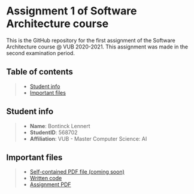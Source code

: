 # Assignment 1 of Software Architecture course

This is the GitHub repository for the first assignment of the Software Architecture course @ VUB 2020-2021. This assignment was made in the second examination period.

## Table of contents

> - [Student info](#student-info)
> - [Important files](#important-files)

## Student info
> - **Name**: Bontinck Lennert
> - **StudentID**: 568702
> - **Affiliation**: VUB - Master Computer Science: AI

## Important files
> - [Self-contained PDF file (coming soon)](Lennert-Bontinck-SA1.pdf)
> - [Written code](code/)
> - [Assignment PDF](assignment.pdf)